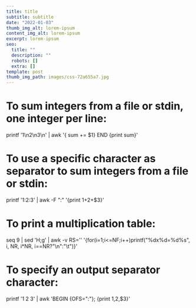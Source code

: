 ```yaml
---
title: title
subtitle: subtitle
date: "2022-01-03"
thumb_img_alt: lorem-ipsum
content_img_alt: lorem-ipsum
excerpt: lorem-ipsum
seo:
  title: ""
  description: ""
  robots: []
  extra: []
template: post
thumb_img_path: images/css-72a655a7.jpg
---
```


# To sum integers from a file or stdin, one integer per line:

printf '1\n2\n3\n' | awk '{ sum += $1} END {print sum}'

# To use a specific character as separator to sum integers from a file or stdin:

printf '1:2:3' | awk -F ":" '{print $1+$2+$3}'

# To print a multiplication table:

seq 9 | sed 'H;g' | awk -v RS='' '{for(i=1;i<=NF;i++)printf("%dx%d=%d%s", i, NR, i\*NR, i==NR?"\n":"\t")}'

# To specify an output separator character:

printf '1 2 3' | awk 'BEGIN {OFS=":"}; {print $1,$2,$3}'
